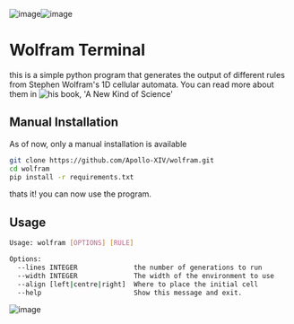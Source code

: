 ![image](https://github.com/Apollo-XIV/wolfram/assets/119538960/fbbb8adc-a2b0-428e-8da3-e2fef8e2a770)![image](https://github.com/Apollo-XIV/wolfram/assets/119538960/8947abd4-095a-4d35-82aa-8d1e01f65183)

# Wolfram Terminal
this is a simple python program that generates the output of different rules from Stephen Wolfram's 1D cellular automata. You can read more about them in ![his book, 'A New Kind of Science'](https://www.wolframscience.com/nks/)
## Manual Installation
As of now, only a manual installation is available
```sh
git clone https://github.com/Apollo-XIV/wolfram.git
cd wolfram
pip install -r requirements.txt
```
thats it! you can now use the program.
## Usage
```sh
Usage: wolfram [OPTIONS] [RULE]

Options:
  --lines INTEGER              the number of generations to run
  --width INTEGER              The width of the environment to use
  --align [left|centre|right]  Where to place the initial cell
  --help                       Show this message and exit.

```
![image](https://github.com/Apollo-XIV/wolfram/assets/119538960/76c40507-5af9-4c55-8793-951848f7928b)
